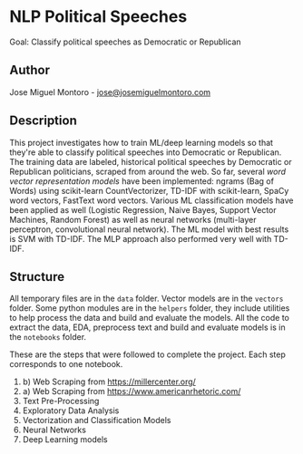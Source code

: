 # NLP Political Speeches
Goal: Classify political speeches as Democratic or Republican

## Author
Jose Miguel Montoro - jose@josemiguelmontoro.com

## Description
This project investigates how to train ML/deep learning models so that they're able to classify political speeches into Democratic or Republican.
The training data are labeled, historical political speeches by Democratic or Republican politicians, scraped from around the web.
So far, several _word vector representation models_ have been implemented: ngrams (Bag of Words) using scikit-learn CountVectorizer, TD-IDF with scikit-learn, SpaCy word vectors, FastText word vectors.
Various ML classification models have been applied as well (Logistic Regression, Naive Bayes, Support Vector Machines, Random Forest) as well as neural networks (multi-layer perceptron, convolutional neural network).
The ML model with best results is SVM with TD-IDF. The MLP approach also performed very well with TD-IDF.

## Structure
All temporary files are in the `data` folder. Vector models are in the `vectors` folder. Some python modules are in the `helpers` folder, they include utilities to help process the data and build and evaluate the models. All the code to extract the data, EDA, preprocess text and build and evaluate models is in the `notebooks` folder.

These are the steps that were followed to complete the project. Each step corresponds to one notebook.
1. b) Web Scraping from https://millercenter.org/
1. a) Web Scraping from https://www.americanrhetoric.com/
2. Text Pre-Processing
3. Exploratory Data Analysis
4. Vectorization and Classification Models
5. Neural Networks
6. Deep Learning models